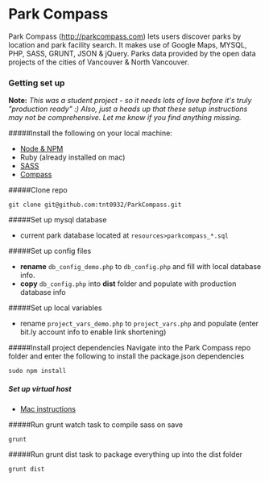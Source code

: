 
# Park Compass

Park Compass (http://parkcompass.com) lets users discover parks by location and park facility search.
It makes use of Google Maps, MYSQL, PHP, SASS, GRUNT, JSON & jQuery.
Parks data provided by the open data projects of the cities of Vancouver & North Vancouver.

### Getting set up
**Note:** *This was a student project - so it needs lots of love before it's truly "production ready" :)
Also, just a heads up that these setup instructions may not be comprehensive. Let me know if you find anything missing.*

#####Install the following on your local machine:
* [Node & NPM](http://nodejs.org/)
* Ruby (already installed on mac)
* [SASS](http://sass-lang.com/install)
* [Compass](http://compass-style.org/install/)

#####Clone repo
```
git clone git@github.com:tnt0932/ParkCompass.git
```

#####Set up mysql database
* current park database located at `resources>parkcompass_*.sql`

#####Set up config files
* **rename** `db_config_demo.php` to `db_config.php` and fill with local database info.
* **copy** `db_config.php` into **dist** folder and populate with production database info

#####Set up local variables
* rename `project_vars_demo.php` to `project_vars.php` and populate
(enter bit.ly account info to enable link shortening)


#####Install project dependencies
Navigate into the Park Compass repo folder and enter the following to install the package.json dependencies
```
sudo npm install
```
##### Set up virtual host
* [Mac instructions](http://coolestguidesontheplanet.com/set-virtual-hosts-apache-mac-osx-10-10-yosemite/)

#####Run grunt watch task to compile sass on save
```
grunt
```   

#####Run grunt dist task to package everything up into the dist folder
```
grunt dist
```

